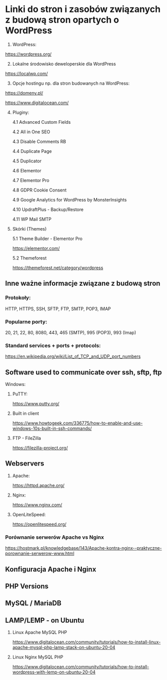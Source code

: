 # Linki do stron i zasobów związanych z budową stron opartych o WordPress

1. WordPress:

https://wordpress.org/

2. Lokalne środowisko deweloperskie dla WordPress

https://localwp.com/

3. Opcje hostingu np. dla stron budowanych na WordPress:

https://domeny.pl/

https://www.digitalocean.com/

4. Pluginy:

   4.1 Advanced Custom Fields

   4.2 All in One SEO

   4.3 Disable Comments RB

   4.4 Duplicate Page

   4.5 Duplicator

   4.6 Elementor

   4.7 Elementor Pro

   4.8 GDPR Cookie Consent

   4.9 Google Analytics for WordPress by MonsterInsights

   4.10 UpdraftPlus - Backup/Restore

   4.11 WP Mail SMTP

5. Skórki (Themes)

   5.1 Theme Builder - Elementor Pro

   https://elementor.com/

   5.2 Themeforest

   https://themeforest.net/category/wordpress

## Inne ważne informacje związane z budową stron

### Protokoły:

HTTP, HTTPS, SSH, SFTP, FTP, SMTP, POP3, IMAP

### Popularne porty:

20, 21, 22, 80, 8080, 443, 465 (SMTP), 995 (POP3), 993 (Imap)

### Standard services + ports + protocols:

https://en.wikipedia.org/wiki/List_of_TCP_and_UDP_port_numbers

## Software used to communicate over ssh, sftp, ftp

Windows:

1. PuTTY:

   https://www.putty.org/

2. Built in client

   https://www.howtogeek.com/336775/how-to-enable-and-use-windows-10s-built-in-ssh-commands/

3. FTP - FileZilla

   https://filezilla-project.org/

## Webservers

1. Apache:

   https://httpd.apache.org/

2. Nginx:

   https://www.nginx.com/

3. OpenLiteSpeed:

   https://openlitespeed.org/

### Porównanie serwerów Apache vs Nginx

https://hostmark.pl/knowledgebase/143/Apache-kontra-nginx--praktyczne-porownanie-serwerow-www.html

## Konfiguracja Apache i Nginx

## PHP Versions

## MySQL / MariaDB

## LAMP/LEMP - on Ubuntu

1. Linux Apache MySQL PHP

   https://www.digitalocean.com/community/tutorials/how-to-install-linux-apache-mysql-php-lamp-stack-on-ubuntu-20-04

2. Linux Nginx MySQL PHP

   https://www.digitalocean.com/community/tutorials/how-to-install-wordpress-with-lemp-on-ubuntu-20-04
